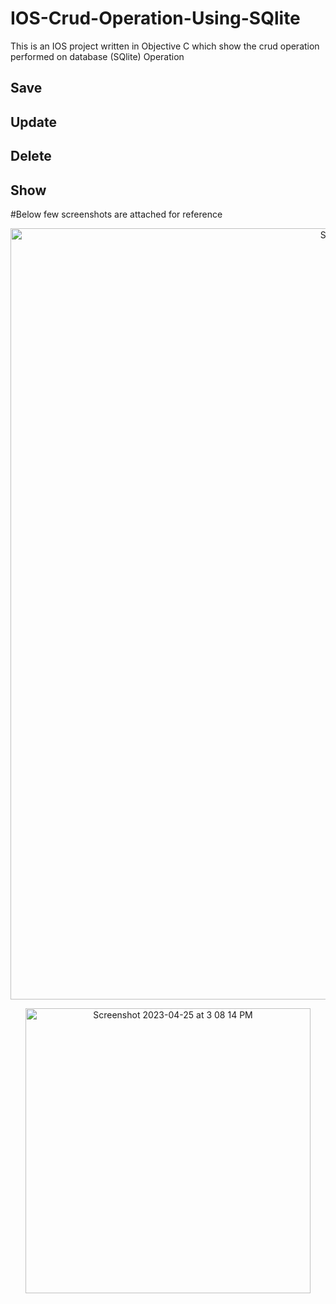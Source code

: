 # IOS-Crud-Operation-Using-SQlite
This is an IOS project written in Objective C which show the crud operation performed on database (SQlite)
Operation 
## Save
## Update
## Delete 
## Show


#Below few screenshots are attached for reference

<p align="center">
<img width="1234" alt="Screenshot 2023-04-25 at 3 06 43 PM" src="https://user-images.githubusercontent.com/48135129/234240861-5190633f-7ee8-460d-a032-1076aecc79e9.png">
</p>
<p align="center">
<img width="456" alt="Screenshot 2023-04-25 at 3 08 14 PM" src="https://user-images.githubusercontent.com/48135129/234240868-05f07a05-fe43-4a52-92e5-24f66fc9c002.png">
</p>
